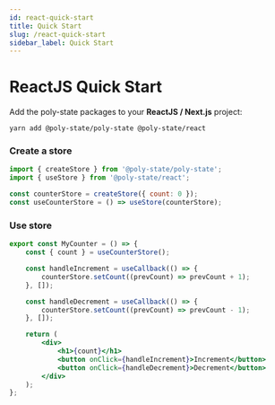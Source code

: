 ```yaml
---
id: react-quick-start
title: Quick Start
slug: /react-quick-start
sidebar_label: Quick Start
---
```


# ReactJS Quick Start

Add the poly-state packages to your **ReactJS / Next.js** project:

```shell
yarn add @poly-state/poly-state @poly-state/react
```

### Create a store

```jsx
import { createStore } from '@poly-state/poly-state';
import { useStore } from '@poly-state/react';

const counterStore = createStore({ count: 0 });
const useCounterStore = () => useStore(counterStore);
```

### Use store

```jsx
export const MyCounter = () => {
	const { count } = useCounterStore();

	const handleIncrement = useCallback(() => {
		counterStore.setCount((prevCount) => prevCount + 1);
	}, []);

	const handleDecrement = useCallback(() => {
		counterStore.setCount((prevCount) => prevCount - 1);
	}, []);

	return (
		<div>
			<h1>{count}</h1>
			<button onClick={handleIncrement}>Increment</button>
			<button onClick={handleDecrement}>Decrement</button>
		</div>
	);
};
```
